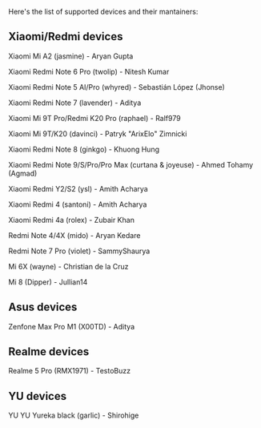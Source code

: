 Here's the list of supported devices and their mantainers:

Xiaomi/Redmi devices
------------------------------------------
Xiaomi Mi A2 (jasmine) - Aryan Gupta

Xiaomi Redmi Note 6 Pro (twolip) - Nitesh Kumar

Xiaomi Redmi Note 5 AI/Pro (whyred) - Sebastián López (Jhonse)

Xiaomi Redmi Note 7 (lavender) - Aditya

Xiaomi Mi 9T Pro/Redmi K20 Pro (raphael) - Ralf979

Xiaomi Mi 9T/K20 (davinci) - Patryk "ArixElo" Zimnicki

Xiaomi Redmi Note 8 (ginkgo) - Khuong Hung

Xiaomi Redmi Note 9/S/Pro/Pro Max (curtana & joyeuse) - Ahmed Tohamy (Agmad)

Xiaomi Redmi Y2/S2 (ysl) - Amith Acharya

Xiaomi Redmi 4 (santoni) - Amith Acharya

Xiaomi Redmi 4a (rolex) - Zubair Khan

Redmi Note 4/4X (mido) - Aryan Kedare

Redmi Note 7 Pro (violet) - SammyShaurya

Mi 6X (wayne) - Christian de la Cruz

Mi 8 (Dipper) - Jullian14


Asus devices
------------------------------------------
Zenfone Max Pro M1 (X00TD) - Aditya

Realme devices
------------------------------------------
Realme 5 Pro (RMX1971) - TestoBuzz


YU devices
------------------------------------------
YU YU Yureka black (garlic) - Shirohige
